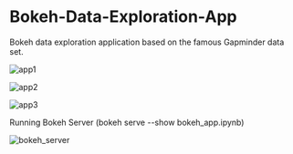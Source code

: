 # Bokeh-Data-Exploration-App
Bokeh data exploration application based on the famous Gapminder data set.

![app1](https://user-images.githubusercontent.com/26146801/34456862-2320109a-edc7-11e7-98c0-ade8c2d763a2.png)



![app2](https://user-images.githubusercontent.com/26146801/34456863-235dd5ec-edc7-11e7-8205-7c6f5b757214.png)


![app3](https://user-images.githubusercontent.com/26146801/34456864-239c6d16-edc7-11e7-863c-bd702c03a1c6.png)


Running Bokeh Server (bokeh serve --show bokeh_app.ipynb)

![bokeh_server](https://user-images.githubusercontent.com/26146801/34456865-23daac34-edc7-11e7-8017-f0f020566c64.png)
